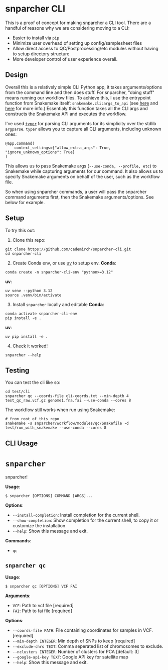 # snparcher CLI 

This is a proof of concept for making snparcher a CLI tool. There are a handful of reasons why we are considering moving to a CLI:
- Easier to install via `pip`
- Minimize user overhead of setting up config/samplesheet files
- Allow direct access to QC/Postprocessing/etc modules without having to setup directory structure
- More developer control of user experience overall.

## Design 

Overall this is a relatively simple CLI Python app, it takes arguments/options from the command line and then does stuff. For snparcher, "doing stuff" means running our workflow files. To achieve this, I use the entrypoint function from Snakemake itself: `snakemake.cli:args_to_api` (see [here](https://github.com/snakemake/snakemake/blob/56a1f207ecf8343deab2b1583709fc9effc0ffb1/snakemake/cli.py#L1864) and [here](https://github.com/snakemake/snakemake/blob/56a1f207ecf8343deab2b1583709fc9effc0ffb1/snakemake/cli.py#L2168-L2177) for more info.) Essentialy this function takes all the CLI args and constructs the Snakemake API and executes the workflow. 


I've used [`typer`](https://typer.tiangolo.com/) for parsing CLI arguments for its simplicity over the stdlib `argparse`. `typer` allows you to capture all CLI arguments, including unknown ones: 

```
@app.command(
    context_settings={"allow_extra_args": True, "ignore_unknown_options": True}
)
```

This allows us to pass Snakemake args (`--use-conda, --profile, etc`) to Snakemake while capturing arguments for our command. It also allows us to specify Snakemake arguments on behalf of the user, such as the workflow file. 

So when using snparcher commands, a user will pass the snparcher command arguments first, then the Snakemake arguments/options. See below for example.



## Setup

To try this out:

1. Clone this repo:
```console
git clone https://github.com/cademirch/snparcher-cli.git
cd snparcher-cli
```
2. Create Conda env, or use [uv](https://docs.astral.sh/uv/) to setup env.
**Conda**:
```console
conda create -n snparcher-cli-env "python>=3.12"
```
**uv**:
```console
uv venv --python 3.12
source .venv/bin/activate
```
3. Install `snparcher` locally and editable
**Conda**:
```console
conda activate snparcher-cli-env
pip install -e .
```
**uv**:
```console
uv pip install -e .
```
4. Check it worked!
```console
snparcher --help
```

## Testing

You can test the cli like so:
```console
cd test/cli
snparcher qc --coords-file cli-coords.txt --min-depth 4 test_qc_raw.vcf.gz genome1.fna.fai --use-conda --cores 8
```

The workflow still works when run using Snakemake:
```
# from root of this repo
snakemake -s snparcher/workflow/modules/qc/Snakefile -d test/run_with_snakemake --use-conda --cores 8
```

## CLI Usage
# `snparcher`

snparcher!

**Usage**:

```console
$ snparcher [OPTIONS] COMMAND [ARGS]...
```

**Options**:

* `--install-completion`: Install completion for the current shell.
* `--show-completion`: Show completion for the current shell, to copy it or customize the installation.
* `--help`: Show this message and exit.

**Commands**:

* `qc`

## `snparcher qc`

**Usage**:

```console
$ snparcher qc [OPTIONS] VCF FAI
```

**Arguments**:

* `VCF`: Path to vcf file  [required]
* `FAI`: Path to fai file  [required]

**Options**:

* `--coords-file PATH`: File containing coordinates for samples in VCF.  [required]
* `--min-depth INTEGER`: Min depth of SNPs to keep  [required]
* `--exclude-chrs TEXT`: Comma seperated list of chromosomes to exclude.
* `--nclusters INTEGER`: Number of clusters for PCA  [default: 3]
* `--google-api-key TEXT`: Google API key for satellite map
* `--help`: Show this message and exit.